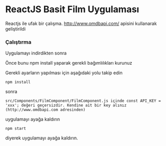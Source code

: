 # ReactJS Basit Film Uygulaması

Reactjs ile ufak bir çalışma. http://www.omdbapi.com/ apisini kullanarak geliştirildi

### Çalıştırma

Uygulamayı indirdikten sonra

Önce bunu npm install yaparak gerekli bağımlılıkları kurunuz

Gerekli ayarların yapılması için aşağıdaki yolu takip edin

```
npm install
```

sonra

```
src/Components/FilmComponent/FilmComponent.js içinde const API_KEY = 'xxx'; değeri geçersizdir. Kendine ait bir key alınız (http://www.omdbapi.com adresinden)
```

uygulamayı ayağa kaldırın
```
npm start
```

diyerek uygulamayı ayağa kaldırın.